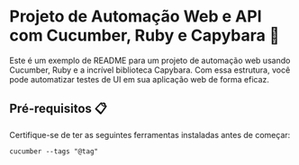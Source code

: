# Projeto de Automação Web e API com Cucumber, Ruby e Capybara 🚀

Este é um exemplo de README para um projeto de automação web usando Cucumber, Ruby e a incrível biblioteca Capybara. Com essa estrutura, você pode automatizar testes de UI em sua aplicação web de forma eficaz.

## Pré-requisitos 📋

Certifique-se de ter as seguintes ferramentas instaladas antes de começar:


```shell
cucumber --tags "@tag"
```
 
